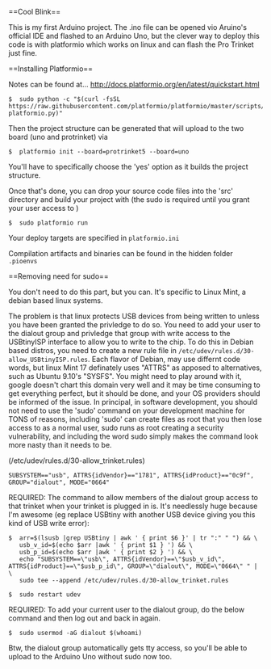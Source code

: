 ==Cool Blink==

This is my first Arduino project.  The .ino file can be opened vio Aruino's official IDE and flashed to an Arduino Uno, but the clever way to deploy this code is with platformio which works on linux and can flash the Pro Trinket just fine.  

==Installing Platformio==

Notes can be found at... http://docs.platformio.org/en/latest/quickstart.html

    $  sudo python -c "$(curl -fsSL https://raw.githubusercontent.com/platformio/platformio/master/scripts/get-platformio.py)"

Then the project structure can be generated that will upload to the two board (uno and protrinket) via

    $  platformio init --board=protrinket5 --board=uno

You'll have to specifically choose the 'yes' option as it builds the project structure.  

Once that's done, you can drop your source code files into the 'src' directory and build your project with (the sudo is required until you grant your user access to )

    $  sudo platformio run

Your deploy targets are specified in `platformio.ini`

Compilation artifacts and binaries can be found in the hidden folder `.pioenvs`


==Removing need for sudo==

You don't need to do this part, but you can.  It's specific to Linux Mint, a debian based linux systems.

The problem is that linux protects USB devices from being written to unless you have been granted the privledge to do so.  You need to add your user to the dialout group and privledge that group with write access to the USBtinyISP interface to allow you to write to the chip.  To do this in Debian based distros, you need to create a new rule file in `/etc/udev/rules.d/30-allow_USBtinyISP.rules`.  Each flavor of Debian, may use differnt code words, but linux Mint 17 definately uses "ATTRS" as apposed to alternatives, such as Ubuntu 9.10's "SYSFS".  You might need to play around with it, google doesn't chart this domain very well and it may be time consuming to get everything perfect, but it should be done, and your OS providers should be informed of the issue.  In principal, in software development, you should not need to use the 'sudo' command on your development machine for TONS of reasons, including 'sudo' can create files as root that you then lose access to as a normal user, sudo runs as root creating a security vulnerability, and including the word sudo simply makes the command look more nasty than it needs to be.  

(/etc/udev/rules.d/30-allow_trinket.rules)
    
    SUBSYSTEM=="usb", ATTRS{idVendor}=="1781", ATTRS{idProduct}=="0c9f", GROUP="dialout", MODE="0664"

REQUIRED:  The command to allow members of the dialout group access to that trinket when your trinket is plugged in is.  It's needlessly huge because I'm awesome (eg replace USBtiny with another USB device giving you this kind of USB write error):

    $  arr=$(lsusb |grep USBtiny | awk ' { print $6 }' | tr ":" " ") && \
       usb_v_id=$(echo $arr |awk ' { print $1 } ') && \
       usb_p_id=$(echo $arr |awk ' { print $2 } ') && \
       echo "SUBSYSTEM==\"usb\", ATTRS{idVendor}==\"$usb_v_id\", ATTRS{idProduct}==\"$usb_p_id\", GROUP=\"dialout\", MODE=\"0664\" " | \
       sudo tee --append /etc/udev/rules.d/30-allow_trinket.rules

    $  sudo restart udev
    

REQUIRED:  To add your current user to the dialout group, do the below command and then log out and back in again.  
    
    $  sudo usermod -aG dialout $(whoami)
    
Btw, the dialout group automatically gets tty access, so you'll be able to upload to the Arduino Uno without sudo now too.  




